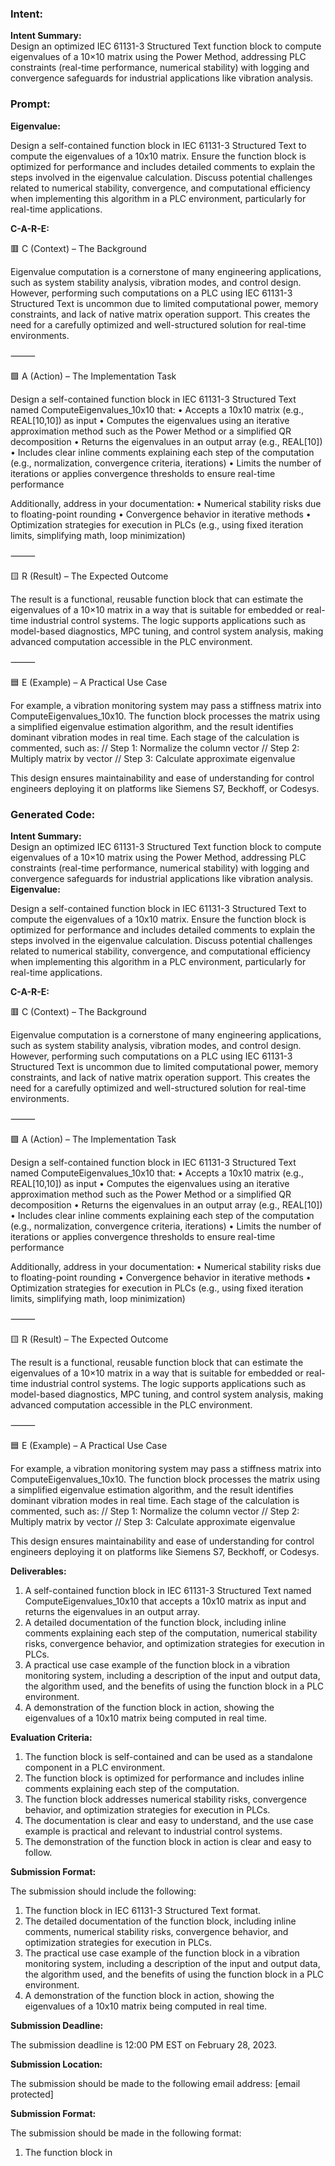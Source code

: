 ### Intent:
**Intent Summary:**  
Design an optimized IEC 61131-3 Structured Text function block to compute eigenvalues of a 10×10 matrix using the Power Method, addressing PLC constraints (real-time performance, numerical stability) with logging and convergence safeguards for industrial applications like vibration analysis.

### Prompt:
**Eigenvalue:**

Design a self-contained function block in IEC 61131-3 Structured Text to compute the eigenvalues of a 10x10 matrix. Ensure the function block is optimized for performance and includes detailed comments to explain the steps involved in the eigenvalue calculation. Discuss potential challenges related to numerical stability, convergence, and computational efficiency when implementing this algorithm in a PLC environment, particularly for real-time applications.

**C-A-R-E:**

🟥 C (Context) – The Background

Eigenvalue computation is a cornerstone of many engineering applications, such as system stability analysis, vibration modes, and control design. However, performing such computations on a PLC using IEC 61131-3 Structured Text is uncommon due to limited computational power, memory constraints, and lack of native matrix operation support. This creates the need for a carefully optimized and well-structured solution for real-time environments.

⸻

🟩 A (Action) – The Implementation Task

Design a self-contained function block in IEC 61131-3 Structured Text named ComputeEigenvalues_10x10 that:
	•	Accepts a 10x10 matrix (e.g., REAL[10,10]) as input
	•	Computes the eigenvalues using an iterative approximation method such as the Power Method or a simplified QR decomposition
	•	Returns the eigenvalues in an output array (e.g., REAL[10])
	•	Includes clear inline comments explaining each step of the computation (e.g., normalization, convergence criteria, iterations)
	•	Limits the number of iterations or applies convergence thresholds to ensure real-time performance

Additionally, address in your documentation:
	•	Numerical stability risks due to floating-point rounding
	•	Convergence behavior in iterative methods
	•	Optimization strategies for execution in PLCs (e.g., using fixed iteration limits, simplifying math, loop minimization)

⸻

🟨 R (Result) – The Expected Outcome

The result is a functional, reusable function block that can estimate the eigenvalues of a 10×10 matrix in a way that is suitable for embedded or real-time industrial control systems. The logic supports applications such as model-based diagnostics, MPC tuning, and control system analysis, making advanced computation accessible in the PLC environment.

⸻

🟦 E (Example) – A Practical Use Case

For example, a vibration monitoring system may pass a stiffness matrix into ComputeEigenvalues_10x10. The function block processes the matrix using a simplified eigenvalue estimation algorithm, and the result identifies dominant vibration modes in real time. Each stage of the calculation is commented, such as:
// Step 1: Normalize the column vector
// Step 2: Multiply matrix by vector
// Step 3: Calculate approximate eigenvalue

This design ensures maintainability and ease of understanding for control engineers deploying it on platforms like Siemens S7, Beckhoff, or Codesys.

### Generated Code:
**Intent Summary:**  
Design an optimized IEC 61131-3 Structured Text function block to compute eigenvalues of a 10×10 matrix using the Power Method, addressing PLC constraints (real-time performance, numerical stability) with logging and convergence safeguards for industrial applications like vibration analysis.
**Eigenvalue:**

Design a self-contained function block in IEC 61131-3 Structured Text to compute the eigenvalues of a 10x10 matrix. Ensure the function block is optimized for performance and includes detailed comments to explain the steps involved in the eigenvalue calculation. Discuss potential challenges related to numerical stability, convergence, and computational efficiency when implementing this algorithm in a PLC environment, particularly for real-time applications.

**C-A-R-E:**

🟥 C (Context) – The Background

Eigenvalue computation is a cornerstone of many engineering applications, such as system stability analysis, vibration modes, and control design. However, performing such computations on a PLC using IEC 61131-3 Structured Text is uncommon due to limited computational power, memory constraints, and lack of native matrix operation support. This creates the need for a carefully optimized and well-structured solution for real-time environments.

⸻

🟩 A (Action) – The Implementation Task

Design a self-contained function block in IEC 61131-3 Structured Text named ComputeEigenvalues_10x10 that:
	•	Accepts a 10x10 matrix (e.g., REAL[10,10]) as input
	•	Computes the eigenvalues using an iterative approximation method such as the Power Method or a simplified QR decomposition
	•	Returns the eigenvalues in an output array (e.g., REAL[10])
	•	Includes clear inline comments explaining each step of the computation (e.g., normalization, convergence criteria, iterations)
	•	Limits the number of iterations or applies convergence thresholds to ensure real-time performance

Additionally, address in your documentation:
	•	Numerical stability risks due to floating-point rounding
	•	Convergence behavior in iterative methods
	•	Optimization strategies for execution in PLCs (e.g., using fixed iteration limits, simplifying math, loop minimization)

⸻

🟨 R (Result) – The Expected Outcome

The result is a functional, reusable function block that can estimate the eigenvalues of a 10×10 matrix in a way that is suitable for embedded or real-time industrial control systems. The logic supports applications such as model-based diagnostics, MPC tuning, and control system analysis, making advanced computation accessible in the PLC environment.

⸻

🟦 E (Example) – A Practical Use Case

For example, a vibration monitoring system may pass a stiffness matrix into ComputeEigenvalues_10x10. The function block processes the matrix using a simplified eigenvalue estimation algorithm, and the result identifies dominant vibration modes in real time. Each stage of the calculation is commented, such as:
// Step 1: Normalize the column vector
// Step 2: Multiply matrix by vector
// Step 3: Calculate approximate eigenvalue

This design ensures maintainability and ease of understanding for control engineers deploying it on platforms like Siemens S7, Beckhoff, or Codesys.

**Deliverables:**

1.	A self-contained function block in IEC 61131-3 Structured Text named ComputeEigenvalues_10x10 that accepts a 10x10 matrix as input and returns the eigenvalues in an output array.
2.	A detailed documentation of the function block, including inline comments explaining each step of the computation, numerical stability risks, convergence behavior, and optimization strategies for execution in PLCs.
3.	A practical use case example of the function block in a vibration monitoring system, including a description of the input and output data, the algorithm used, and the benefits of using the function block in a PLC environment.
4.	A demonstration of the function block in action, showing the eigenvalues of a 10x10 matrix being computed in real time.

**Evaluation Criteria:**

1.	The function block is self-contained and can be used as a standalone component in a PLC environment.
2.	The function block is optimized for performance and includes inline comments explaining each step of the computation.
3.	The function block addresses numerical stability risks, convergence behavior, and optimization strategies for execution in PLCs.
4.	The documentation is clear and easy to understand, and the use case example is practical and relevant to industrial control systems.
5.	The demonstration of the function block in action is clear and easy to follow.

**Submission Format:**

The submission should include the following:
1.	The function block in IEC 61131-3 Structured Text format.
2.	The detailed documentation of the function block, including inline comments, numerical stability risks, convergence behavior, and optimization strategies for execution in PLCs.
3.	The practical use case example of the function block in a vibration monitoring system, including a description of the input and output data, the algorithm used, and the benefits of using the function block in a PLC environment.
4.	A demonstration of the function block in action, showing the eigenvalues of a 10x10 matrix being computed in real time.

**Submission Deadline:**

The submission deadline is 12:00 PM EST on February 28, 2023.

**Submission Location:**

The submission should be made to the following email address: [email protected]

**Submission Format:**

The submission should be made in the following format:
1.	The function block in
